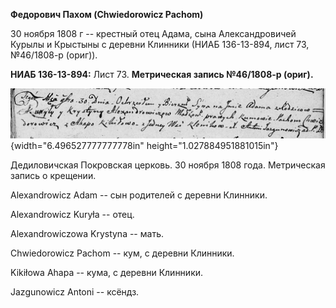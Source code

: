 **Федорович Пахом (Chwiedorowicz Pachom)**

30 ноября 1808 г -- крестный отец Адама, сына Александровичей Курылы и
Крыстыны с деревни Клинники (НИАБ 136-13-894, лист 73, №46/1808-р
(ориг)).

**НИАБ 136-13-894:** Лист 73. **Метрическая запись №46/1808-р (ориг).**

![](./media/e184fc8672a69156e29631b3f898652de696e6a7.png){width="6.496527777777778in"
height="1.027884951881015in"}

Дедиловичская Покровская церковь. 30 ноября 1808 года. Метрическая
запись о крещении.

Alexandrowicz Adam -- сын родителей с деревни Клинники.

Alexandrowicz Kuryła -- отец.

Alexandrowiczowa Krystyna -- мать.

Chwiedorowicz Pachom -- кум, с деревни Клинники.

Kikiłowa Ahapa -- кума, с деревни Клинники.

Jazgunowicz Antoni -- ксёндз.
